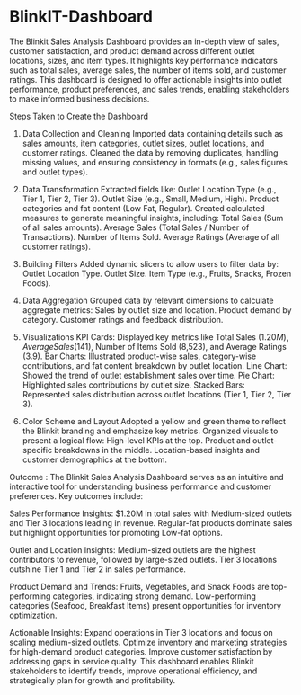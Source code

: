 # BlinkIT-Dashboard
The Blinkit Sales Analysis Dashboard provides an in-depth view of sales, customer satisfaction, and product demand across different outlet locations, sizes, and item types. It highlights key performance indicators such as total sales, average sales, the number of items sold, and customer ratings. This dashboard is designed to offer actionable insights into outlet performance, product preferences, and sales trends, enabling stakeholders to make informed business decisions.

Steps Taken to Create the Dashboard
1. Data Collection and Cleaning
Imported data containing details such as sales amounts, item categories, outlet sizes, outlet locations, and customer ratings.
Cleaned the data by removing duplicates, handling missing values, and ensuring consistency in formats (e.g., sales figures and outlet types).

2. Data Transformation
Extracted fields like:
Outlet Location Type (e.g., Tier 1, Tier 2, Tier 3).
Outlet Size (e.g., Small, Medium, High).
Product categories and fat content (Low Fat, Regular).
Created calculated measures to generate meaningful insights, including:
Total Sales (Sum of all sales amounts).
Average Sales (Total Sales / Number of Transactions).
Number of Items Sold.
Average Ratings (Average of all customer ratings).

3. Building Filters
Added dynamic slicers to allow users to filter data by:
Outlet Location Type.
Outlet Size.
Item Type (e.g., Fruits, Snacks, Frozen Foods).

4. Data Aggregation
Grouped data by relevant dimensions to calculate aggregate metrics:
Sales by outlet size and location.
Product demand by category.
Customer ratings and feedback distribution.

5. Visualizations
KPI Cards: Displayed key metrics like Total Sales ($1.20M), Average Sales ($141), Number of Items Sold (8,523), and Average Ratings (3.9).
Bar Charts: Illustrated product-wise sales, category-wise contributions, and fat content breakdown by outlet location.
Line Chart: Showed the trend of outlet establishment sales over time.
Pie Chart: Highlighted sales contributions by outlet size.
Stacked Bars: Represented sales distribution across outlet locations (Tier 1, Tier 2, Tier 3).

6. Color Scheme and Layout
Adopted a yellow and green theme to reflect the Blinkit branding and emphasize key metrics.
Organized visuals to present a logical flow:
High-level KPIs at the top.
Product and outlet-specific breakdowns in the middle.
Location-based insights and customer demographics at the bottom.

Outcome :
The Blinkit Sales Analysis Dashboard serves as an intuitive and interactive tool for understanding business performance and customer preferences. Key outcomes include:

Sales Performance Insights:
$1.20M in total sales with Medium-sized outlets and Tier 3 locations leading in revenue.
Regular-fat products dominate sales but highlight opportunities for promoting Low-fat options.

Outlet and Location Insights:
Medium-sized outlets are the highest contributors to revenue, followed by large-sized outlets.
Tier 3 locations outshine Tier 1 and Tier 2 in sales performance.

Product Demand and Trends:
Fruits, Vegetables, and Snack Foods are top-performing categories, indicating strong demand.
Low-performing categories (Seafood, Breakfast Items) present opportunities for inventory optimization.

Actionable Insights:
Expand operations in Tier 3 locations and focus on scaling medium-sized outlets.
Optimize inventory and marketing strategies for high-demand product categories.
Improve customer satisfaction by addressing gaps in service quality.
This dashboard enables Blinkit stakeholders to identify trends, improve operational efficiency, and strategically plan for growth and profitability.








